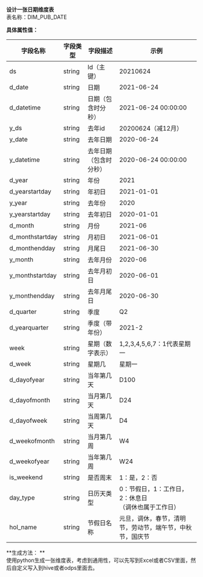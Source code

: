 **设计一张日期维度表**<br />表名称：DIM_PUB_DATE

**具体属性值：**

| 字段名称 | 字段类型 | 字段描述 | 示例 |
| --- | --- | --- | --- |
| ds | string | Id（主键） | 20210624 |
| d_date | string | 日期 | 2021-06-24 |
| d_datetime | string | 日期（包含时分秒） | 2021-06-24 00:00:00 |
| y_ds | string | 去年id | 20200624（减12月） |
| y_date | string | 去年日期 | 2020-06-24 |
| y_datetime | string | 去年日期（包含时分秒） | 2020-06-24 00:00:00 |
| d_year | string | 年份 | 2021 |
| d_yearstartday | string | 年初日 | 2021-01-01 |
| y_year | string | 去年份 | 2020 |
| y_yearstartday | string | 去年初日 | 2020-01-01 |
| d_month | string | 月份 | 2021-06 |
| d_monthstartday | string | 月初日 | 2021-06-01 |
| d_monthendday | string | 月尾日 | 2021-06-30 |
| y_month | string | 去年月份 | 2020-06 |
| y_monthstartday | string | 去年月初日 | 2020-06-01 |
| y_monthendday | string | 去年月尾日 | 2020-06-30 |
| d_quarter | string | 季度 | Q2 |
| d_yearquarter | string | 季度（带年份） | 2021-2 |
| week | string | 星期（数字表示） | 1,2,3,4,5,6,7：1代表星期一 |
| d_week | string | 星期几 | 星期一 |
| d_dayofyear | string | 当年第几天 | D100 |
| d_dayofmonth | string | 当月第几天 | D24 |
| d_dayofweek | string | 当周第几天 | D4 |
| d_weekofmonth | string | 当月第几周 | W4 |
| d_weekofyear | string | 当年第几周 | W24 |
| is_weekend | string | 是否周末 | 1：是，2：否 |
| day_type | string | 日历天类型 | 0：节假日，1：工作日，2：休息日<br />（调休也属于工作日） |
| hol_name | string | 节假日名称 | 元旦，调休，春节，清明节，劳动节，端午节，中秋节，国庆节 |


**生成方法： **<br />使用python生成一张维度表，考虑到通用性，可以先写到Excel或者CSV里面，然后自定义写入到hive或者odps里面去。
